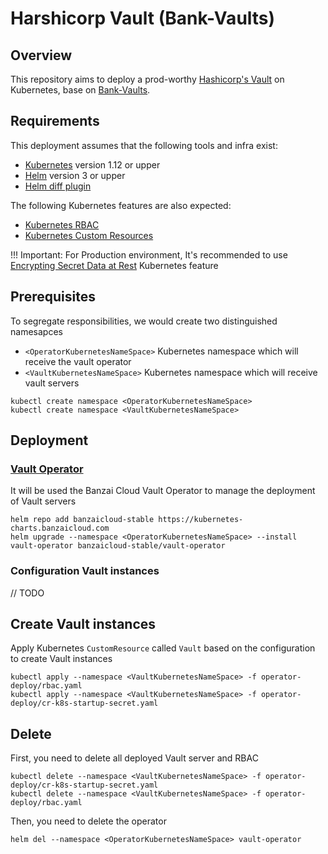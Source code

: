 # Harshicorp Vault (Bank-Vaults)

## Overview

This repository aims to deploy a prod-worthy [Hashicorp's Vault](https://www.vaultproject.io/) on Kubernetes, base on [Bank-Vaults](https://github.com/banzaicloud/bank-vaults).

## Requirements

This deployment assumes that the following tools and infra exist:

- [Kubernetes](https://kubernetes.io/) version 1.12 or upper
- [Helm](https://helm.sh/) version 3 or upper
- [Helm diff plugin](https://github.com/databus23/helm-diff)

The following Kubernetes features are also expected:

- [Kubernetes RBAC](https://kubernetes.io/docs/reference/access-authn-authz/rbac/)
- [Kubernetes Custom Resources](https://kubernetes.io/docs/concepts/extend-kubernetes/api-extension/custom-resources/)

!!! Important: 
  For Production environment, It's recommended to use [Encrypting Secret Data at Rest](https://kubernetes.io/docs/tasks/administer-cluster/encrypt-data/) Kubernetes feature

## Prerequisites

To segregate responsibilities, we would create two distinguished namesapces 
- `<OperatorKubernetesNameSpace>` Kubernetes namespace which will receive the vault operator
- `<VaultKubernetesNameSpace>` Kubernetes namespace which will receive vault servers

```shell
kubectl create namespace <OperatorKubernetesNameSpace>
kubectl create namespace <VaultKubernetesNameSpace>
```

## Deployment

### [Vault Operator](https://banzaicloud.com/docs/bank-vaults/operator/)

It will be used the Banzai Cloud Vault Operator to manage the deployment of Vault servers

```shell
helm repo add banzaicloud-stable https://kubernetes-charts.banzaicloud.com
helm upgrade --namespace <OperatorKubernetesNameSpace> --install vault-operator banzaicloud-stable/vault-operator
```

### Configuration Vault instances

// TODO


## Create Vault instances

Apply Kubernetes `CustomResource` called `Vault` based on the configuration to create Vault instances

```shell
kubectl apply --namespace <VaultKubernetesNameSpace> -f operator-deploy/rbac.yaml
kubectl apply --namespace <VaultKubernetesNameSpace> -f operator-deploy/cr-k8s-startup-secret.yaml
```


## Delete
First, you need to delete all deployed Vault server and RBAC

```shell
kubectl delete --namespace <VaultKubernetesNameSpace> -f operator-deploy/cr-k8s-startup-secret.yaml
kubectl delete --namespace <VaultKubernetesNameSpace> -f operator-deploy/rbac.yaml
```

Then, you need to delete the operator

```shell
helm del --namespace <OperatorKubernetesNameSpace> vault-operator